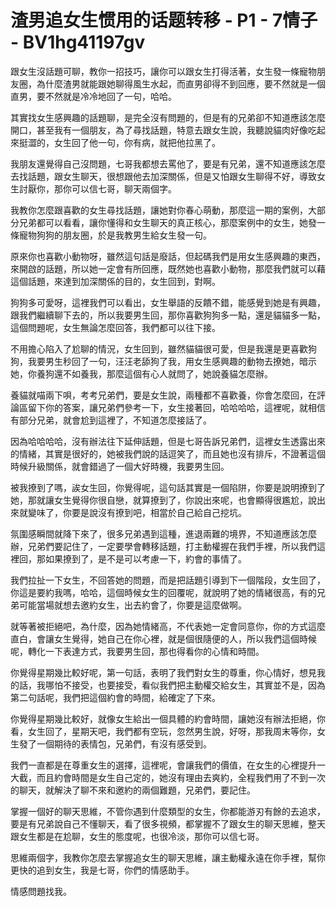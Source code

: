 # 渣男追女生惯用的话题转移 - P1 - 7情子 - BV1hg41197gv

跟女生沒話題可聊，教你一招技巧，讓你可以跟女生打得活著，女生發一條寵物朋友圈，為什麼渣男就能跟她聊得風生水起，而直男卻得不到回應，要不然就是一個直男，要不然就是冷冷地回了一句，哈哈。

其實找女生感興趣的話題聊，是完全沒有問題的，但是有的兄弟卻不知道應該怎麼開口，甚至我有一個朋友，為了尋找話題，特意去跟女生說，我聽說貓肉好像吃起來挺澀的，女生回了他一句，你有病，就把他拉黑了。

我朋友還覺得自己沒問題，七哥我都想去罵他了，要是有兄弟，還不知道應該怎麼去找話題，跟女生聊天，很想跟他去加深關係，但是又怕跟女生聊得不好，導致女生討厭你，那你可以信七哥，聊天兩個字。

我教你怎麼跟喜歡的女生尋找話題，讓她對你春心萌動，那麼這一期的案例，大部分兄弟都可以看看，讓你懂得和女生聊天的真正核心，那麼案例中的女生，她發一條寵物狗狗的朋友圈，於是我教男生給女生發一句。

原來你也喜歡小動物呀，雖然這句話是廢話，但起碼我們是用女生感興趣的東西，來開啟的話題，所以她一定會有所回應，既然她也喜歡小動物，那麼我們就可以藉這個話題，來達到加深關係的目的，女生回到，對啊。

狗狗多可愛呀，這裡我們可以看出，女生舉語的反饋不錯，能感覺到她是有興趣，跟我們繼續聊下去的，所以我要男生回，那你喜歡狗狗多一點，還是貓貓多一點，這個問題呢，女生無論怎麼回答，我們都可以往下接。

不用擔心陷入了尬聊的情況，女生回到，雖然貓貓很可愛，但是我還是更喜歡狗狗，我要男生秒回了一句，汪汪老舔狗了我，用女生感興趣的動物去撩她，暗示她，你養狗還不如養我，那麼這個有心人就問了，她說養貓怎麼辦。

養貓就喵兩下唄，考考兄弟們，要是女生說，兩種都不喜歡養，你會怎麼回，在評論區留下你的答案，讓兄弟們參考一下，女生接著回，哈哈哈哈，這裡呢，就相信有部分兄弟，就會尬到這裡了，不知道怎麼接話了。

因為哈哈哈哈，沒有辦法往下延伸話題，但是七哥告訴兄弟們，這裡女生透露出來的情緒，其實是很好的，她被我們說的話逗笑了，而且她也沒有排斥，不證著這個時候升級關係，就會錯過了一個大好時機，我要男生回。

被我撩到了嗎，誒女生回，你覺得呢，這句話其實是一個陷阱，你要是說明撩到了她，那就讓女生覺得你很自戀，就算撩到了，你說出來呢，也會顯得很尷尬，說出來就變味了，你要是說沒有撩到吧，相當於自己給自己挖坑。

氛圍感瞬間就降下來了，很多兄弟遇到這種，進退兩難的境界，不知道應該怎麼辦，兄弟們要記住了，一定要學會轉移話題，打主動權握在我們手裡，所以我們這裡回，那如果撩到了，是不是可以考慮一下，約會的事情了。

我們拉扯一下女生，不回答她的問題，而是把話題引導到下一個階段，女生回了，你這是要約我嗎，哈哈，這個時候女生的回覆呢，就說明了她的情緒很高，有的兄弟可能當場就想去邀約女生，出去約會了，你要是這麼做啊。

就等著被拒絕吧，為什麼，因為她情緒高，不代表她一定會同意你，你的方式這麼直白，會讓女生覺得，她自己在你心裡，就是個很隨便的人，所以我們這個時候呢，轉化一下表達方式，我要男生回，那也得看你的心情和時間。

你覺得星期幾比較好呢，第一句話，表明了我們對女生的尊重，你心情好，想見我的話，我哪怕不接受，也要接受，看似我們把主動權交給女生，其實並不是，因為第二句話呢，我們把這個約會的時間，給確定了下來。

你覺得星期幾比較好，就像女生給出一個具體的約會時間，讓她沒有辦法拒絕，你看，女生回了，星期天吧，我們都有空玩，忽然男生說，好呀，那我周末等你，女生發了一個期待的表情包，兄弟們，有沒有感受到。

我們一直都是在尊重女生的選擇，這裡呢，會讓我們的價值，在女生的心裡提升一大截，而且約會時間是女生自己定的，她沒有理由去爽約，全程我們用了不到一次的聊天，就解決了聊不來和邀約的兩個難題，兄弟們，要記住。

掌握一個好的聊天思維，不管你遇到什麼類型的女生，你都能游刃有餘的去追求，要是有兄弟說自己不懂聊天，看了很多視頻，都掌握不了跟女生的聊天思維，整天跟女生都是在尬聊，女生的態度呢，也很冷淡，那你可以信七哥。

思維兩個字，我教你怎麼去掌握追女生的聊天思維，讓主動權永遠在你手裡，幫你更快的追到女生，我是七哥，你們的情感助手。

情感問題找我。